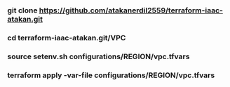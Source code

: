 ### git clone https://github.com/atakanerdil2559/terraform-iaac-atakan.git
### cd terraform-iaac-atakan.git/VPC
### source setenv.sh  configurations/REGION/vpc.tfvars
### terraform apply -var-file configurations/REGION/vpc.tfvars